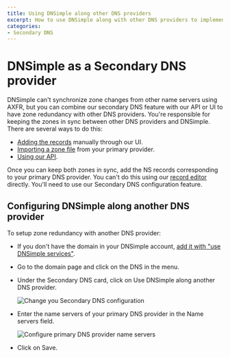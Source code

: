 ```yaml
---
title: Using DNSimple along other DNS providers
excerpt: How to use DNSimple along with other DNS providers to implement zone redundancy.
categories:
- Secondary DNS
---
```


# DNSimple as a Secondary DNS provider

DNSimple can't synchronize zone changes from other name servers using AXFR, but you can combine our secondary DNS feature with our API or UI to have zone redundancy with other DNS providers. You're responsible for keeping the zones in sync between other DNS providers and DNSimple. There are several ways to do this:

- [Adding the records](/articles/record-editor/) manually through our UI.
- [Importing a zone file](/articles/zone-files/#importing-records-from-a-zone-file) from your primary provider.
- [Using our API](https://developer.dnsimple.com/v2).

Once you can keep both zones in sync, add the NS records corresponding to your primary DNS provider. You can't do this using our [record editor](/articles/record-editor/) directly. You'll need to use our Secondary DNS configuration feature.

## Configuring DNSimple along another DNS provider

To setup zone redundancy with another DNS provider:

- If you don't have the domain in your DNSimple account, [add it with "use DNSimple services"](/articles/adding-domain/).
- Go to the domain page and click on the DNS in the menu.
- Under the Secondary DNS card, click on <label>Use DNSimple along another DNS provider</label>.

  ![Change you Secondary DNS configuration](/files/secondary-dnsimple-1.png)

- Enter the name servers of your primary DNS provider in the <label>Name servers</label> field.

  ![Configure primary DNS provider name servers](/files/secondary-dnsimple-2.png)

- Click on <label>Save</label>.
